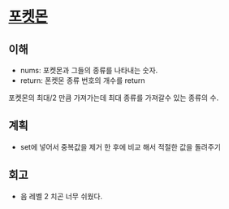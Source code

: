 # [포켓몬](https://programmers.co.kr/learn/courses/30/lessons/1845?language=javascript)

## 이해
- nums: 포켓몬과 그들의 종류를 나타내는 숫자.
- return: 폰켓몬 종류 번호의 개수를 return 

포켓몬의 최대/2 만큼 가져가는데 최대 종류를 가져갈수 있는 종류의 수.


## 계획

- set에 넣어서 중복값을 제거 한 후에 비교 해서 적절한 값을 돌려주기

## 회고

- 음 레벨 2 치곤 너무 쉬웠다.